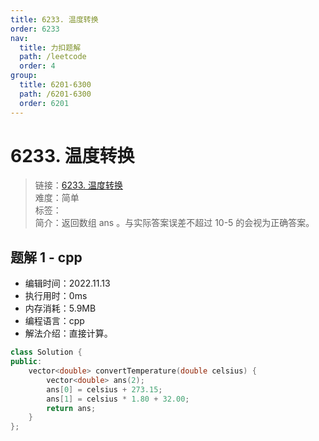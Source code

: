 ```yaml
---
title: 6233. 温度转换
order: 6233
nav:
  title: 力扣题解
  path: /leetcode
  order: 4
group:
  title: 6201-6300
  path: /6201-6300
  order: 6201
---
```


# 6233. 温度转换
    
> 链接：[6233. 温度转换](https://leetcode.cn/problems/convert-the-temperature/)  
> 难度：简单  
> 标签：  
> 简介：返回数组 ans 。与实际答案误差不超过 10-5 的会视为正确答案。
      
## 题解 1 - cpp
- 编辑时间：2022.11.13
- 执行用时：0ms
- 内存消耗：5.9MB
- 编程语言：cpp
- 解法介绍：直接计算。
```cpp
class Solution {
public:
    vector<double> convertTemperature(double celsius) {
        vector<double> ans(2);
        ans[0] = celsius + 273.15;
        ans[1] = celsius * 1.80 + 32.00;
        return ans;
    }
};
```

      